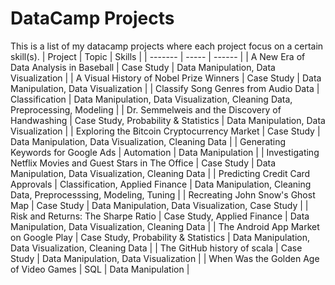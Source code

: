 # DataCamp Projects
This is a list of my datacamp projects where each project focus on a certain skill(s).
| Project | Topic | Skills |
| ------- | ----- | ------ |
| A New Era of Data Analysis in Baseball | Case Study | Data Manipulation, Data Visualization | 
| A Visual History of Nobel Prize Winners | Case Study | Data Manipulation, Data Visualization | 
| Classify Song Genres from Audio Data | Classification | Data Manipulation, Data Visualization, Cleaning Data, Preprocessing, Modeling | 
| Dr. Semmelweis and the Discovery of Handwashing | Case Study, Probability & Statistics | Data Manipulation, Data Visualization |
| Exploring the Bitcoin Cryptocurrency Market | Case Study | Data Manipulation, Data Visualization, Cleaning Data |
| Generating Keywords for Google Ads | Automation | Data Manipulation | 
| Investigating Netflix Movies and Guest Stars in The Office | Case Study | Data Manipulation, Data Visualization, Cleaning Data |
| Predicting Credit Card Approvals | Classification, Applied Finance | Data Manipulation, Cleaning Data, Preprocesssing, Modeling, Tuning | 
| Recreating John Snow's Ghost Map | Case Study | Data Manipulation, Data Visualization, Case Study | 
| Risk and Returns: The Sharpe Ratio | Case Study, Applied Finance | Data Manipulation, Data Visualization, Cleaning Data |
| The Android App Market on Google Play | Case Study, Probability & Statistics | Data Manipulation, Data Visualization, Cleaning Data |
| The GitHub history of scala | Case Study | Data Manipulation, Data Visualization | 
| When Was the Golden Age of Video Games | SQL | Data Manipulation |
